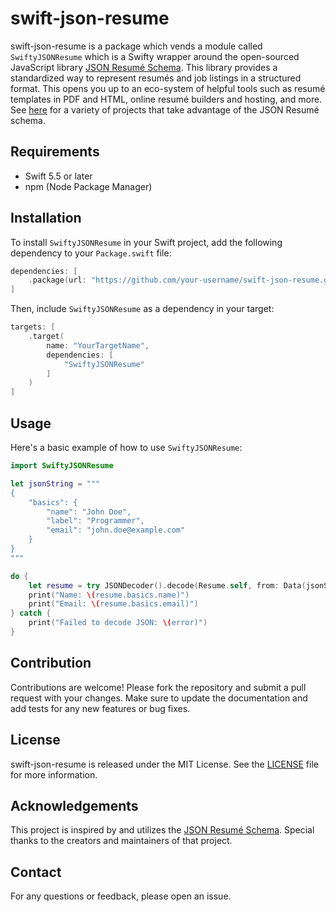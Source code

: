 # swift-json-resume

swift-json-resume is a package which vends a module called `SwiftyJSONResume` which is a Swifty wrapper around the open-sourced JavaScript library [JSON Resumé Schema](https://jsonresume.org/). This library provides a standardized way to represent resumés and job listings in a structured format. This opens you up to an eco-system of helpful tools such as resumé templates in PDF and HTML, online resumé builders and hosting, and more. See [here](https://jsonresume.org/projects) for a variety of projects that take advantage of the JSON Resumé schema.

## Requirements

- Swift 5.5 or later
- npm (Node Package Manager)

## Installation

To install `SwiftyJSONResume` in your Swift project, add the following dependency to your `Package.swift` file:

```swift
dependencies: [
    .package(url: "https://github.com/your-username/swift-json-resume.git", from: "0.1.0")
]
```

Then, include `SwiftyJSONResume` as a dependency in your target:

```swift
targets: [
    .target(
        name: "YourTargetName",
        dependencies: [
            "SwiftyJSONResume"
        ]
    )
]
```

## Usage

Here's a basic example of how to use `SwiftyJSONResume`:

```swift
import SwiftyJSONResume

let jsonString = """
{
    "basics": {
        "name": "John Doe",
        "label": "Programmer",
        "email": "john.doe@example.com"
    }
}
"""

do {
    let resume = try JSONDecoder().decode(Resume.self, from: Data(jsonString.utf8))
    print("Name: \(resume.basics.name)")
    print("Email: \(resume.basics.email)")
} catch {
    print("Failed to decode JSON: \(error)")
}
```

## Contribution

Contributions are welcome! Please fork the repository and submit a pull request with your changes. Make sure to update the documentation and add tests for any new features or bug fixes.

## License

swift-json-resume is released under the MIT License. See the [LICENSE](LICENSE) file for more information.

## Acknowledgements

This project is inspired by and utilizes the [JSON Resumé Schema](https://jsonresume.org/). Special thanks to the creators and maintainers of that project.

## Contact
For any questions or feedback, please open an issue.

